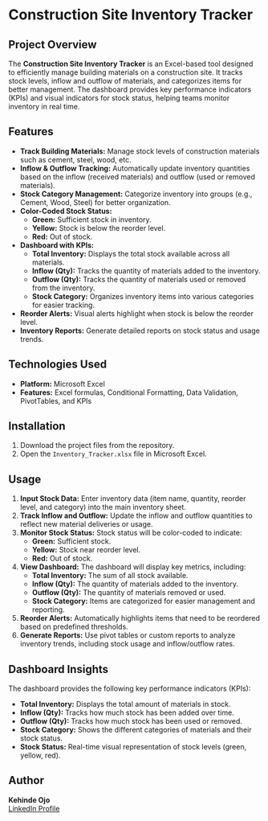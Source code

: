 # Construction Site Inventory Tracker

## Project Overview

The **Construction Site Inventory Tracker** is an Excel-based tool designed to efficiently manage building materials on a construction site. It tracks stock levels, inflow and outflow of materials, and categorizes items for better management. The dashboard provides key performance indicators (KPIs) and visual indicators for stock status, helping teams monitor inventory in real time.

## Features

- **Track Building Materials:** Manage stock levels of construction materials such as cement, steel, wood, etc.
- **Inflow & Outflow Tracking:** Automatically update inventory quantities based on the inflow (received materials) and outflow (used or removed materials).
- **Stock Category Management:** Categorize inventory into groups (e.g., Cement, Wood, Steel) for better organization.
- **Color-Coded Stock Status:**
  - **Green:** Sufficient stock in inventory.
  - **Yellow:** Stock is below the reorder level.
  - **Red:** Out of stock.
- **Dashboard with KPIs:**
  - **Total Inventory:** Displays the total stock available across all materials.
  - **Inflow (Qty):** Tracks the quantity of materials added to the inventory.
  - **Outflow (Qty):** Tracks the quantity of materials used or removed from the inventory.
  - **Stock Category:** Organizes inventory items into various categories for easier tracking.
- **Reorder Alerts:** Visual alerts highlight when stock is below the reorder level.
- **Inventory Reports:** Generate detailed reports on stock status and usage trends.

## Technologies Used

- **Platform:** Microsoft Excel
- **Features:** Excel formulas, Conditional Formatting, Data Validation, PivotTables, and KPIs

## Installation

1. Download the project files from the repository.
2. Open the `Inventory_Tracker.xlsx` file in Microsoft Excel.

## Usage

1. **Input Stock Data:** Enter inventory data (item name, quantity, reorder level, and category) into the main inventory sheet.
2. **Track Inflow and Outflow:** Update the inflow and outflow quantities to reflect new material deliveries or usage.
3. **Monitor Stock Status:** Stock status will be color-coded to indicate:
   - **Green:** Sufficient stock.
   - **Yellow:** Stock near reorder level.
   - **Red:** Out of stock.
4. **View Dashboard:** The dashboard will display key metrics, including:
   - **Total Inventory:** The sum of all stock available.
   - **Inflow (Qty):** The quantity of materials added to the inventory.
   - **Outflow (Qty):** The quantity of materials removed or used.
   - **Stock Category:** Items are categorized for easier management and reporting.
5. **Reorder Alerts:** Automatically highlights items that need to be reordered based on predefined thresholds.
6. **Generate Reports:** Use pivot tables or custom reports to analyze inventory trends, including stock usage and inflow/outflow rates.

## Dashboard Insights

The dashboard provides the following key performance indicators (KPIs):

- **Total Inventory:** Displays the total amount of materials in stock.
- **Inflow (Qty):** Tracks how much stock has been added over time.
- **Outflow (Qty):** Tracks how much stock has been used or removed.
- **Stock Category:** Shows the different categories of materials and their stock status.
- **Stock Status:** Real-time visual representation of stock levels (green, yellow, red).

## Author

**Kehinde Ojo**  
[LinkedIn Profile](https://www.linkedin.com/in/kehindeojo-analyst)
